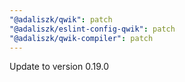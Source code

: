 ```yaml
---
"@adaliszk/qwik": patch
"@adaliszk/eslint-config-qwik": patch
"@adaliszk/qwik-compiler": patch
---
```


Update to version 0.19.0
